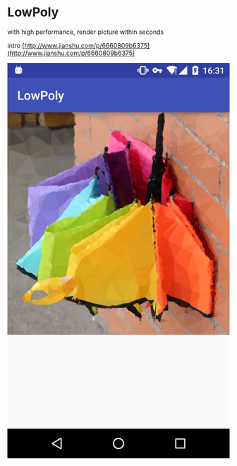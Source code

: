 # LowPoly

with high performance, render picture within seconds

intro [http://www.jianshu.com/p/6660809b6375](http://www.jianshu.com/p/6660809b6375)

![](app/Screenshot_20161001-163142.png)
